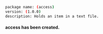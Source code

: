 ```bash
package name: (access)
version: (1.0.0)
description: Holds an item in a text file.
```

#### access has been created. 



